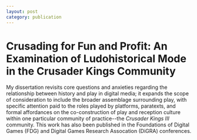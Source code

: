 ```yaml
---
layout: post
category: publication
---
```

# Crusading for Fun and Profit: An Examination of Ludohistorical Mode in the Crusader Kings Community
My dissertation revisits core questions and anxieties regarding the relationship between history and play in digital media; it expands the scope of consideration to include the broader assemblage surrounding play, with specific attention paid to the roles played by platforms, paratexts, and formal affordances on the co-construction of play and reception culture within one particular community of practice--the <i>Crusader Kings III</i> community. This work has also been published in the Foundations of Digital Games (FDG) and Digital Games Research Assocation (DiGRA) conferences.